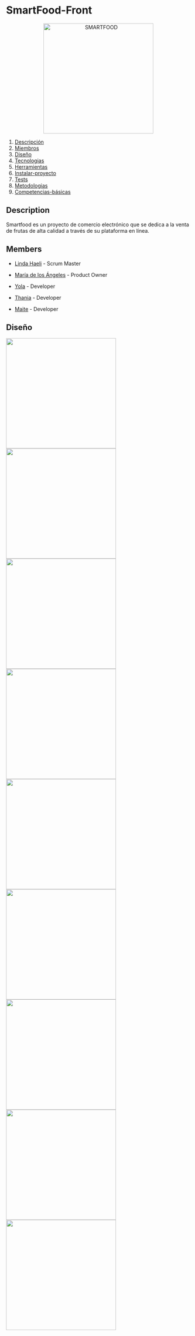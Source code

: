 # SmartFood-Front

<p align="center"><img src="https://i.postimg.cc/hGqQnJNt/Disen-o-sin-ti-tulo-2-removebg-preview-1.png" width="300" alt="SMARTFOOD"></p>
<p align="center">

1. [Descripción](#descripción)
2. [Miembros](#miembros) 
3. [Diseño](#diseño)
4. [Tecnologias](#tecnologias)
5. [Herramientas](#herramientas)
6. [Instalar-proyecto](#Instalar-proyecto)
7. [Tests](#tests)
8. [Metodologias](#metodologias)
9. [Competencias-básicas](#Competencias-básicas)
## Description  


Smartfood es un proyecto de comercio electrónico que se dedica a la venta de frutas de alta calidad a través de su plataforma en línea. 

 ## Members  
  
- [Linda Haeli](https://github.com/LindaHG1) - Scrum Master

- [María de los Ángeles](https://github.com/maperezr14) - Product Owner

- [Yola](https://github.com/yolags) - Developer

- [Thania](https://github.com/thania2004) - Developer

- [Maite](https://github.com/MaySanCal) - Developer


  
## Diseño



<img src="https://i.postimg.cc/jj7HJTck/Whats-App-Image-2023-04-20-at-13-04-17.jpg" width="300px">

<img src="https://i.postimg.cc/76DkTg0G/Whats-App-Image-2023-04-20-at-13-05-47.jpg" width="300px">

<img src="https://i.postimg.cc/yNYVfML6/Whats-App-Image-2023-04-20-at-13-06-39.jpg" width="300px">

<img src="https://i.postimg.cc/3R8tVH6R/Whats-App-Image-2023-04-20-at-13-07-16.jpg" width="300px">

<img src="https://i.postimg.cc/tRMH3rZP/Whats-App-Image-2023-04-20-at-13-09-50.jpg" width="300px">


<img src="https://i.postimg.cc/nrj7XdgZ/Whats-App-Image-2023-04-20-at-13-10-48.jpg" width="300px">


<img src="https://i.postimg.cc/gjtXd1Dm/Whats-App-Image-2023-04-20-at-13-12-11.jpg" width="300px">


<img src="https://i.postimg.cc/j5gPdWxp/Whats-App-Image-2023-04-20-at-13-13-29.jpg" width="300px">


<img src="https://i.postimg.cc/PxjTpKxZ/Whats-App-Image-2023-04-20-at-13-14-25.jpg" width="300px">


